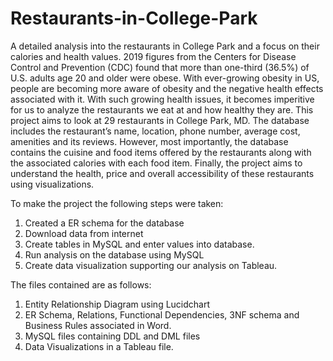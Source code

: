 # Restaurants-in-College-Park
A detailed analysis into the restaurants in College Park and a focus on their calories and health values.
2019 figures from the Centers for Disease Control and Prevention (CDC) found that more than one-third (36.5%) of U.S. adults age 20 and older were obese. With ever-growing obesity in US, people are becoming more aware of obesity and the negative health effects associated with it. 
With such growing health issues, it becomes imperitive for us to analyze the restaurants we eat at and how healthy they are.
This project aims to look at 29 restaurants in College Park, MD. The database includes the restaurant’s name, location, phone number, average cost, amenities and its reviews. However, most importantly, the database contains the cuisine and food items offered by the restaurants along with the associated calories with each food item. 
Finally, the project aims to understand the health, price and overall accessibility of these restaurants using visualizations.

To make the project the following steps were taken:
1. Created a ER schema for the database
2. Download data from internet
3. Create tables in MySQL and enter values into database.
4. Run analysis on the database using MySQL
5. Create data visualization supporting our analysis on Tableau.

The files contained are as follows:
1. Entity Relationship Diagram using Lucidchart
2. ER Schema, Relations, Functional Dependencies, 3NF schema and Business Rules associated in Word.
3. MySQL files containing DDL and DML files
4. Data Visualizations in a Tableau file. 

